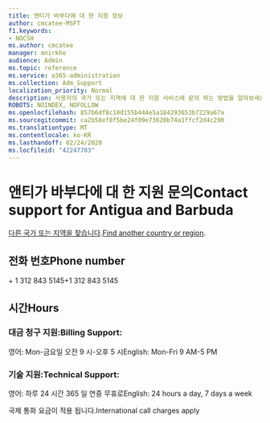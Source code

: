 ```yaml
---
title: 앤티가 바부다에 대 한 지원 정보
author: cmcatee-MSFT
f1.keywords:
- NOCSH
ms.author: cmcatee
manager: mnirkhe
audience: Admin
ms.topic: reference
ms.service: o365-administration
ms.collection: Adm_Support
localization_priority: Normal
description: 사용자의 국가 또는 지역에 대 한 지원 서비스에 문의 하는 방법을 알아보세요.
ROBOTS: NOINDEX, NOFOLLOW
ms.openlocfilehash: 857b6df8c10d155b444e5a184293653b7229a67a
ms.sourcegitcommit: ca2b58ef8f5be24f09e73620b74a1ffcf2d4c290
ms.translationtype: MT
ms.contentlocale: ko-KR
ms.lasthandoff: 02/24/2020
ms.locfileid: "42247783"
---
```

# <a name="contact-support-for-antigua-and-barbuda"></a><span data-ttu-id="b1db3-103">앤티가 바부다에 대 한 지원 문의</span><span class="sxs-lookup"><span data-stu-id="b1db3-103">Contact support for Antigua and Barbuda</span></span>

<span data-ttu-id="b1db3-104">[다른 국가 또는 지역을 찾습니다](../contact-support-for-business-products.md).</span><span class="sxs-lookup"><span data-stu-id="b1db3-104">[Find another country or region](../contact-support-for-business-products.md).</span></span>

## <a name="phone-number"></a><span data-ttu-id="b1db3-105">전화 번호</span><span class="sxs-lookup"><span data-stu-id="b1db3-105">Phone number</span></span>
<span data-ttu-id="b1db3-106">+ 1 312 843 5145</span><span class="sxs-lookup"><span data-stu-id="b1db3-106">+1 312 843 5145</span></span>

## <a name="hours"></a><span data-ttu-id="b1db3-107">시간</span><span class="sxs-lookup"><span data-stu-id="b1db3-107">Hours</span></span>
### <a name="billing-support"></a><span data-ttu-id="b1db3-108">대금 청구 지원:</span><span class="sxs-lookup"><span data-stu-id="b1db3-108">Billing Support:</span></span>

<span data-ttu-id="b1db3-109">영어: Mon-금요일 오전 9 시-오후 5 시</span><span class="sxs-lookup"><span data-stu-id="b1db3-109">English: Mon-Fri 9 AM-5 PM</span></span>

### <a name="technical-support"></a><span data-ttu-id="b1db3-110">기술 지원:</span><span class="sxs-lookup"><span data-stu-id="b1db3-110">Technical Support:</span></span>

<span data-ttu-id="b1db3-111">영어: 하루 24 시간 365 일 연중 무휴로</span><span class="sxs-lookup"><span data-stu-id="b1db3-111">English: 24 hours a day, 7 days a week</span></span>

<span data-ttu-id="b1db3-112">국제 통화 요금이 적용 됩니다.</span><span class="sxs-lookup"><span data-stu-id="b1db3-112">International call charges apply</span></span>